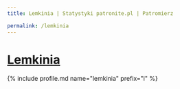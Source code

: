 ```yaml
---
title: Lemkinia | Statystyki patronite.pl | Patromierz

permalink: /lemkinia
---
```


# [Lemkinia](https://patronite.pl/lemkinia)

{% include profile.md name="lemkinia" prefix="l" %}
